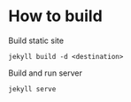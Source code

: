 # How to build
Build static site

```
jekyll build -d <destination>
```

Build and run server

```
jekyll serve
```
